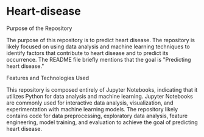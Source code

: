 # Heart-disease
Purpose of the Repository

The purpose of this repository is to predict heart disease. The repository is likely focused on using data analysis and machine learning techniques to identify factors that contribute to heart disease and to predict its occurrence. The README file briefly mentions that the goal is "Predicting heart disease."

Features and Technologies Used

This repository is composed entirely of Jupyter Notebooks, indicating that it utilizes Python for data analysis and machine learning. Jupyter Notebooks are commonly used for interactive data analysis, visualization, and experimentation with machine learning models. The repository likely contains code for data preprocessing, exploratory data analysis, feature engineering, model training, and evaluation to achieve the goal of predicting heart disease.
